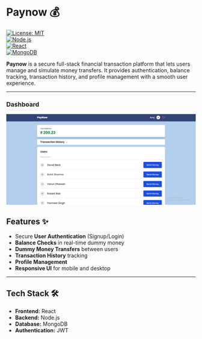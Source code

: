 # Paynow 💰

[![License: MIT](https://img.shields.io/badge/License-MIT-yellow.svg)](https://opensource.org/licenses/MIT)  
[![Node.js](https://img.shields.io/badge/Node.js-339933?style=flat&logo=node.js&logoColor=white)](https://nodejs.org/)  
[![React](https://img.shields.io/badge/React-61DAFB?style=flat&logo=react&logoColor=black)](https://reactjs.org/)  
[![MongoDB](https://img.shields.io/badge/MongoDB-47A248?style=flat&logo=mongodb&logoColor=white)](https://www.mongodb.com/)

**Paynow** is a secure full-stack financial transaction platform that lets users manage and simulate money transfers. It provides authentication, balance tracking, transaction history, and profile management with a smooth user experience.

---

### Dashboard
![Dashboard](./screenshots/dashboard.png)

## Features ✨

- Secure **User Authentication** (Signup/Login)  
- **Balance Checks** in real-time dummy money  
- **Dummy Money Transfers** between users  
- **Transaction History** tracking  
- **Profile Management**  
- **Responsive UI** for mobile and desktop  

---

## Tech Stack 🛠️

- **Frontend:** React  
- **Backend:** Node.js  
- **Database:** MongoDB  
- **Authentication:** JWT
